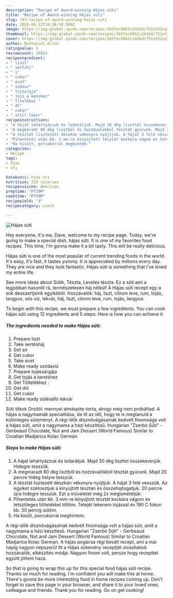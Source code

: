 ```yaml
---
description: "Recipe of Award-winning Hájas süti"
title: "Recipe of Award-winning Hájas süti"
slug: 743-recipe-of-award-winning-hajas-suti
date: 2020-09-12T20:30:50.989Z
image: https://img-global.cpcdn.com/recipes/1b5fecb6b2c241bd/751x532cq70/hajas-suti-recept-foto.jpg
thumbnail: https://img-global.cpcdn.com/recipes/1b5fecb6b2c241bd/751x532cq70/hajas-suti-recept-foto.jpg
cover: https://img-global.cpcdn.com/recipes/1b5fecb6b2c241bd/751x532cq70/hajas-suti-recept-foto.jpg
author: Nathaniel Allen
ratingvalue: 5
reviewcount: 29824
recipeingredient:
- " liszt"
- " sertshj"
- " s"
- " cukor"
- " ecet"
- " szdavz"
- " tojssrgja"
- " tojs a kenshez"
- " Tltelkhez "
- " di"
- " cukor"
- " stsll lekvr"
recipeinstructions:
- "A hájat lehártyázzuk és ledaráljuk. Majd 30 dkg liszttel összekeverjük. Hidegre tesszük."
- "A megmaradt 60 dkg lisztből és hozzávalókból tésztát gyúrunk. Majd 20 percre hideg helyre tesszük."
- "A tésztát lisztezett deszkán vékonyra nyújtjuk. A hájat 3 felé vesszük. Az egyiket szétosztjuk a kinyújtott tésztán és összehajtogatjuk. 20 percre újra hidegre tesszük. Ezt a műveletet még 2x megismételjük."
- "Pihentetés után kb. 3 mm-re kinyújtott tésztát kockára vágom és tetszőleges töltelékkel töltöm. Tetejét lekenem tojással és 190 C fokon kb. 30 percig sütöm."
- "Ha kisült, porcukorral meghintem."
categories:
- Recipe
tags:
- hjas
- sti

katakunci: hjas sti 
nutrition: 224 calories
recipecuisine: American
preptime: "PT39M"
cooktime: "PT59M"
recipeyield: "3"
recipecategory: Lunch

---
```



![Hájas süti](https://img-global.cpcdn.com/recipes/1b5fecb6b2c241bd/751x532cq70/hajas-suti-recept-foto.jpg)

Hey everyone, it's me, Dave, welcome to my recipe page. Today, we're going to make a special dish, hájas süti. It is one of my favorites food recipes. This time, I'm gonna make it a bit tasty. This will be really delicious.

Hájas süti is one of the most popular of current trending foods in the world. It's easy, it's fast, it tastes yummy. It is appreciated by millions every day. They are nice and they look fantastic. Hájas süti is something that I've loved my entire life.

See more ideas about Sütik, Tészta, Leveles tészta. Ez a süti ami a legjobban hasonlít rá, természetesen háj nélkül! A Hájas süti recept egy a sok desszertjeink egyikéből. Hozzávalók: háj, liszt, citrom leve, rum, tojás, langyos, sós víz, lekvár, háj, liszt, citrom leve, rum, tojás, langyos.


To begin with this recipe, we must prepare a few ingredients. You can cook hájas süti using 12 ingredients and 5 steps. Here is how you can achieve it.

<!--inarticleads1-->

##### The ingredients needed to make Hájas süti:

1. Prepare  liszt
1. Take  sertésháj
1. Get  só
1. Get  cukor
1. Take  ecet
1. Make ready  szódavíz
1. Prepare  tojássárgája
1. Get  tojás a kenéshez
1. Get  Töltelékhez :
1. Get  dió
1. Get  cukor
1. Make ready  sütésálló lekvár


Süti titkok Orsitól: mennyei almáspite-torta, ahogy még nem próbáltad. A hájas a nagymamák specialitása, de itt az idő, hogy te is megtanuld a különleges süteményt. A régi idők disznóvágásainak kedvelt finomsága volt a hájas süti, amit a nagymama a házi készítésű. Hungarian &#34;Zserbó Süti&#34; - Gerbeaud Chocolate, Nut and Jam Dessert (World Famous) Similar to Croatian Madjarica Kolac German. 

<!--inarticleads2-->

##### Steps to make Hájas süti:

1. A hájat lehártyázzuk és ledaráljuk. Majd 30 dkg liszttel összekeverjük. Hidegre tesszük.
1. A megmaradt 60 dkg lisztből és hozzávalókból tésztát gyúrunk. Majd 20 percre hideg helyre tesszük.
1. A tésztát lisztezett deszkán vékonyra nyújtjuk. A hájat 3 felé vesszük. Az egyiket szétosztjuk a kinyújtott tésztán és összehajtogatjuk. 20 percre újra hidegre tesszük. Ezt a műveletet még 2x megismételjük.
1. Pihentetés után kb. 3 mm-re kinyújtott tésztát kockára vágom és tetszőleges töltelékkel töltöm. Tetejét lekenem tojással és 190 C fokon kb. 30 percig sütöm.
1. Ha kisült, porcukorral meghintem.


A régi idők disznóvágásainak kedvelt finomsága volt a hájas süti, amit a nagymama a házi készítésű. Hungarian &#34;Zserbó Süti&#34; - Gerbeaud Chocolate, Nut and Jam Dessert (World Famous) Similar to Croatian Madjarica Kolac German. A hájas pogácsa régi bevált recept, ami a mai napig nagyon népszerű! Itt a Hájas sütemény receptjét olvashatod: hozzávalók, elkészítés módja. Nagyon finom volt, persze hogy recepttel együtt jöttem haza. 

So that is going to wrap this up for this special food hájas süti recipe. Thanks so much for reading. I'm confident you will make this at home. There's gonna be more interesting food in home recipes coming up. Don't forget to save this page in your browser, and share it to your loved ones, colleague and friends. Thank you for reading. Go on get cooking!
